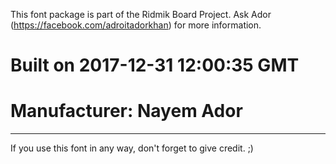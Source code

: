 This font package is part of the Ridmik Board Project.  Ask Ador (https://facebook.com/adroitadorkhan) for more information.

# Built on 2017-12-31 12:00:35 GMT
# Manufacturer: Nayem Ador
-----
If you use this font in any way, don't forget to give credit. ;)
